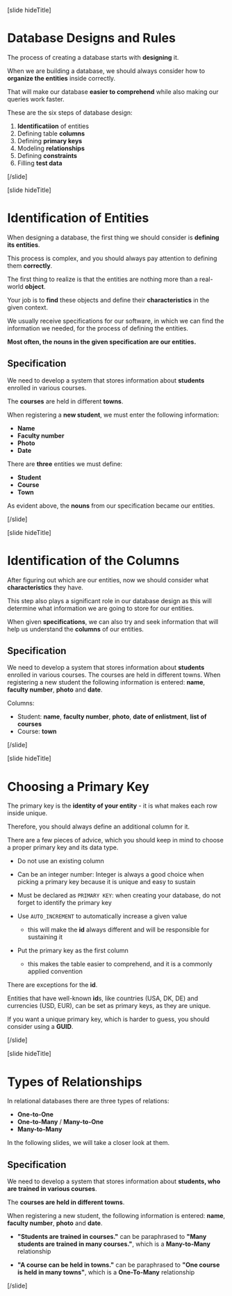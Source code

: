 [slide hideTitle]

# Database Designs and Rules

The process of creating a database starts with **designing** it.

When we are building a database, we should always consider how to **organize the entities** inside correctly.

That will make our database **easier to comprehend** while also making our queries work faster.

These are the six steps of database design:

1. **Identificatiion** of entities
2. Defining table **columns**
3. Defining **primary keys**
4. Modeling **relationships**
5. Defining **constraints**
6. Filling **test data**

[/slide]

[slide hideTitle]

# Identification of Entities

When designing a database, the first thing we should consider is **defining its entities**.

This process is complex, and you should always pay attention to defining them **correctly**. 

The first thing to realize is that the entities are nothing more than a real-world **object**.

Your job is to **find** these objects and define their **characteristics** in the given context.

We usually receive specifications for our software, in which we can find the information we needed, for the process of defining the entities. 

**Most often, the nouns in the given specification are our entities.**

## Specification

We need to develop a system that stores information about **students** enrolled in various courses. 

The **courses** are held in different **towns**. 

When registering a **new student**, we must enter the following information: 
 - **Name**
 - **Faculty number**
 - **Photo**
 - **Date**

There are **three** entities we must define:
- **Student**
- **Course**
- **Town**

As evident above, the **nouns** from our specification became our entities.

[/slide]

[slide hideTitle]

# Identification of the Columns

After figuring out which are our entities, now we should consider what **characteristics** they have. 

This step also plays a significant role in our database design as this will determine what information we are going to store for our entities.

When given **specifications**, we can also try and seek information that will help us understand the **columns** of our entities.

## Specification

We need to develop a system that stores information about **students** enrolled in various courses. 
The courses are held in different towns.
When registering a new student the following information is entered: **name**, **faculty number**, **photo** and **date**.


Columns: 
- Student: **name**, **faculty number**, **photo**, **date of enlistment**, **list of courses**
- Course: **town**


[/slide]

[slide hideTitle]

# Choosing a Primary Key

The primary key is the **identity of your entity** - it is what makes each row inside unique.

Therefore, you should always define an additional column for it.

There are a few pieces of advice, which you should keep in mind to choose a proper primary key and its data type. 

- Do not use an existing column

- Can be an integer number: Integer is always a good choice when picking a primary key because it is unique and easy to sustain

- Must be declared as `PRIMARY KEY`: when creating your database, do not forget to identify the primary key

- Use `AUTO_INCREMENT` to automatically increase a given value
    * this will make the **id** always different and will be responsible for sustaining it

- Put the primary key as the first column
    * this makes the table easier to comprehend, and it is a commonly applied convention

There are exceptions for the **id**.

Entities that have well-known **id**s, like countries (USA, DK, DE) and currencies (USD, EUR), can be set as primary keys, as they are unique.

If you want a unique primary key, which is harder to guess, you should consider using a **GUID**. 

[/slide]

[slide hideTitle]

# Types of Relationships

In relational databases there are three types of relations: 

- **One-to-One**
- **One-to-Many** / **Many-to-One**
- **Many-to-Many**

In the following slides, we will take a closer look at them.

## Specification

We need to develop a system that stores information about **students, who are trained in various courses**.

The **courses are held in different towns**.

When registering a new student, the following information is entered: **name**, **faculty number**, **photo** and **date**.

- **"Students are trained in courses."** can be paraphrased to **"Many students are trained in many courses."**, which is a **Many-to-Many** relationship

- **"A course can be held in towns."** can be paraphrased to **"One course is held in many towns"**, which is a **One-To-Many** relationship

[/slide]

